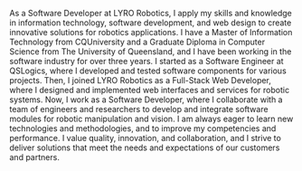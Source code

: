 As a Software Developer at LYRO Robotics, I apply my skills and knowledge in information technology, software development, and web design to create innovative solutions for robotics applications. I have a Master of Information Technology from CQUniversity and a Graduate Diploma in Computer Science from The University of Queensland, and I have been working in the software industry for over three years. I started as a Software Engineer at QSLogics, where I developed and tested software components for various projects. Then, I joined LYRO Robotics as a Full-Stack Web Developer, where I designed and implemented web interfaces and services for robotic systems. Now, I work as a Software Developer, where I collaborate with a team of engineers and researchers to develop and integrate software modules for robotic manipulation and vision. I am always eager to learn new technologies and methodologies, and to improve my competencies and performance. I value quality, innovation, and collaboration, and I strive to deliver solutions that meet the needs and expectations of our customers and partners.
